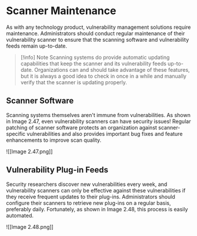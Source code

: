 
# Scanner Maintenance

As with any technology product, vulnerability management solutions require maintenance. Administrators should conduct regular maintenance of their vulnerability scanner to ensure that the scanning software and vulnerability feeds remain up-to-date.

> [!info] Note
> Scanning systems do provide automatic updating capabilities that keep the scanner and its vulnerability feeds up-to-date. Organizations can and should take advantage of these features, but it is always a good idea to check in once in a while and manually verify that the scanner is updating properly.

## Scanner Software

Scanning systems themselves aren't immune from vulnerabilities. As shown in Image 2.47, even vulnerability scanners can have security issues! Regular patching of scanner software protects an organization against scanner-specific vulnerabilities and also provides important bug fixes and feature enhancements to improve scan quality.

![[Image 2.47.png]]

## Vulnerability Plug-in Feeds

Security researchers discover new vulnerabilities every week, and vulnerability scanners can only be effective against these vulnerabilities if they receive frequent updates to their plug-ins. Administrators should configure their scanners to retrieve new plug-ins on a regular basis, preferably daily. Fortunately, as shown in Image 2.48, this process is easily automated.

![[Image 2.48.png]]



